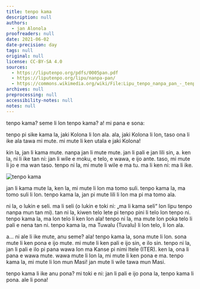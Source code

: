 ```yaml
---
title: tenpo kama
description: null
authors:
  - jan Alonola
proofreaders: null
date: 2021-06-02
date-precision: day
tags: null
original: null
license: CC-BY-SA 4.0
sources:
  - https://liputenpo.org/pdfs/0005pan.pdf
  - https://liputenpo.org/lipu/nanpa-pan/
  - https://commons.wikimedia.org/wiki/File:Lipu_tenpo_nanpa_pan_-_tenpo_kama.png
archives: null
preprocessing: null
accessibility-notes: null
notes: null
---
```


tenpo kama? seme li lon tenpo kama? a! mi pana e sona:

tenpo pi sike kama la, jaki Kolona li lon ala. ala, jaki Kolona li lon, taso ona li ike ala tawa mi mute. mi mute li ken utala e jaki Kolona!

kin la, jan li kama mute. nanpa jan li mute mute. jan li pali e jan lili sin, a. ken la, ni li ike tan ni: jan li wile e moku, e telo, e wawa, e ijo ante. taso, mi mute li jo e ma wan taso. tenpo ni la, mi mute li wile e ma tu. ma li ken ni: ma li ike.

![tenpo kama](https://upload.wikimedia.org/wikipedia/commons/2/28/Lipu_tenpo_nanpa_pan_-_tenpo_kama.png)

jan li kama mute la, ken la, mi mute li lon ma tomo suli. tenpo kama la, ma tomo suli li lon. tenpo kama la, jan pi mute lili li lon ma pi ma tomo ala.

ni la, o lukin e seli. ma li seli (o lukin e toki ni: „ma li kama seli“ lon lipu tenpo nanpa mun tan mi). tan ni la, kiwen telo lete pi tenpo pini li telo lon tenpo ni. tenpo kama la, ma lon telo li ken lon ala! tenpo ni la, ma mute lon poka telo li pali e nena tan ni. tenpo kama la, ma Tuwalu (Tuvalu) li lon telo, li lon ala.

a… ni ale li ike mute, anu seme? ala! tenpo kama la, sona mute li lon. sona mute li ken pona e ijo mute. mi mute li ken pali e ijo sin, e ilo sin. tenpo ni la, jan li pali e ilo pi pana wawa lon ma Kanse pi nimi Itele (ITER). ken la, ona li pana e wawa mute. wawa mute li lon la, mi mute li ken pona e ma. tenpo kama la, mi mute li lon mun Masi! jan mute li wile tawa mun Masi.

tenpo kama li ike anu pona? mi toki e ni: jan li pali e ijo pona la, tenpo kama li pona. ale li pona!
